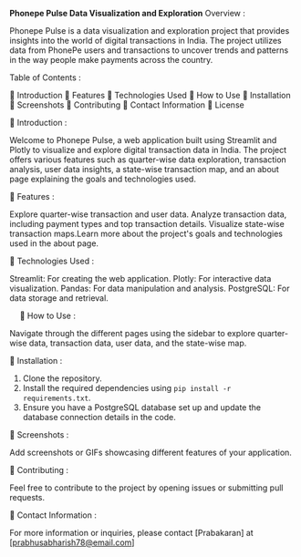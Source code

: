 **Phonepe Pulse Data Visualization and Exploration**
Overview :

Phonepe Pulse is a data visualization and exploration project that provides insights into the world of digital transactions in India. The project utilizes data from PhonePe users and transactions to uncover trends and patterns in the way people make payments across the country.

Table of Contents :

	Introduction
	Features
	Technologies Used
	How to Use
	Installation
	Screenshots
	Contributing
	Contact Information
	License

	Introduction :

Welcome to Phonepe Pulse, a web application built using Streamlit and Plotly to visualize and explore digital transaction data in India. The project offers various features such as quarter-wise data exploration, transaction analysis, user data insights, a state-wise transaction map, and an about page explaining the goals and technologies used.

	Features :

Explore quarter-wise transaction and user data.
Analyze transaction data, including payment types and top transaction details.
Visualize state-wise transaction maps.Learn more about the project's goals and technologies used in the about page.

	Technologies Used :

Streamlit: For creating the web application.
Plotly: For interactive data visualization.
Pandas: For data manipulation and analysis.
PostgreSQL: For data storage and retrieval.

 
	How to Use :

Navigate through the different pages using the sidebar to explore quarter-wise data, transaction data, user data, and the state-wise map.

	Installation :

1. Clone the repository.
2. Install the required dependencies using `pip install -r requirements.txt`.
3. Ensure you have a PostgreSQL database set up and update the database connection details in the code.

	Screenshots :

Add screenshots or GIFs showcasing different features of your application.

	Contributing :

Feel free to contribute to the project by opening issues or submitting pull requests. 

	Contact Information :

For more information or inquiries, please contact [Prabakaran] at [prabhusabharish78@email.com]
